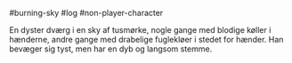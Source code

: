 #burning-sky #log #non-player-character

En dyster dværg i en sky af tusmørke, nogle gange med blodige køller i hænderne, andre gange med drabelige fuglekløer i stedet for hænder. Han bevæger sig tyst, men har en dyb og langsom stemme.
